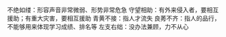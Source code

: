 不绝如缕：形容声音非常微弱、形势非常危急
守望相助：有外来侵入者，要相互援助；有重大灾害，要相互援助
青黄不接：指人才流失
良莠不齐：指人的品行，不能够用来体现学习成绩、排名等
左支右绌：没办法兼顾，力不从心
